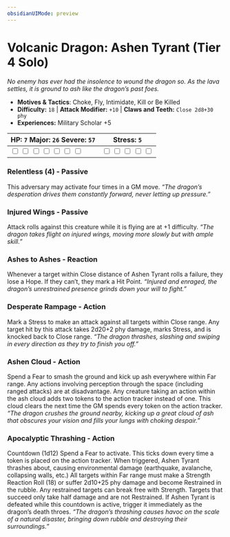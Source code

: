 ```yaml
---
obsidianUIMode: preview
---
```

# Volcanic Dragon: Ashen Tyrant (Tier 4 Solo)

*No enemy has ever had the insolence to wound the dragon so. As the lava settles, it is ground to ash like the dragon’s past foes.*

- **Motives & Tactics**: Choke, Fly, Intimidate, Kill or Be Killed
- **Difficulty:** `18` | **Attack Modifier:** `+10` | **Claws and Teeth:** `Close 2d8+30 phy`
- **Experiences:** Military Scholar +5

| HP: `7` Major: `26` Severe: `57` | Stress: `5` |
|--|--|
|  <input type="checkbox" unchecked id="21af24bd"> <input type="checkbox" unchecked id="786f7350"> <input type="checkbox" unchecked id="7592a219"> <input type="checkbox" unchecked id="8c33d646"> <input type="checkbox" unchecked id="369e1793"> <input type="checkbox" unchecked id="ca55b670"> <input type="checkbox" unchecked id="f76e2e34"> |  <input type="checkbox" unchecked id="f82440c3"> <input type="checkbox" unchecked id="2474f5c0"> <input type="checkbox" unchecked id="dfd73730"> <input type="checkbox" unchecked id="18ec44c7"> <input type="checkbox" unchecked id="4ae89839"> |

### Relentless (4) - Passive

This adversary may activate four times in a GM move. *“The dragon’s desperation drives them constantly forward, never letting up pressure.”*

### Injured Wings - Passive

Attack rolls against this creature while it is flying are at +1 difficulty. *“The dragon takes flight on injured wings, moving more slowly but with ample skill.”*

### Ashes to Ashes - Reaction

Whenever a target within Close distance of Ashen Tyrant rolls a failure, they lose a Hope. If they can’t, they mark a Hit Point. *“Injured and enraged, the dragon’s unrestrained presence grinds down your will to fight.”*

### Desperate Rampage - Action

Mark a Stress to make an attack against all targets within Close range. Any target hit by this attack takes 2d20+2 phy damage, marks Stress, and is knocked back to Close range. *“The dragon thrashes, slashing and swiping in every direction as they try to finish you off.”*

### Ashen Cloud - Action

Spend a Fear to smash the ground and kick up ash everywhere within Far range. Any actions involving perception through the space (including ranged attacks) are at disadvantage. Any creature taking an action within the ash cloud adds two tokens to the action tracker instead of one. This cloud clears the next time the GM spends every token on the action tracker. *“The dragon crushes the ground nearby, kicking up a great cloud of ash that obscures your vision and fills your lungs with choking despair.”*

### Apocalyptic Thrashing - Action

Countdown (1d12) Spend a Fear to activate. This ticks down every time a token is placed on the action tracker. When triggered, Ashen Tyrant thrashes about, causing environmental damage (earthquake, avalanche, collapsing walls, etc.) All targets within Far range must make a Strength Reaction Roll (18) or suffer 2d10+25 phy damage and become Restrained in the rubble. Any restrained targets can break free with Strength. Targets that succeed only take half damage and are not Restrained. If Ashen Tyrant is defeated while this countdown is active, trigger it immediately as the dragon’s death throes. *“The dragon’s thrashing causes havoc on the scale of a natural disaster, bringing down rubble and destroying their surroundings.”*

